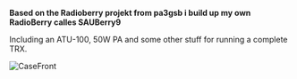 ****Based on the Radioberry projekt from pa3gsb i build up my own RadioBerry calles SAUBerry9****

Including an ATU-100, 50W PA and some other stuff for running a complete TRX.

![CaseFront](front_draft.png)
